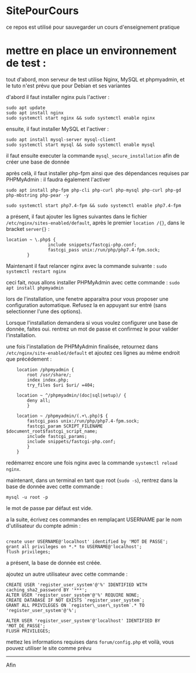 # SitePourCours

ce repos est utilisé pour sauvegarder un cours d'enseignement pratique

# mettre en place un environnement de test :

tout d'abord, mon serveur de test utilise Nginx, MySQL et phpmyadmin, et le tuto n'est prévu que pour Debian et ses variantes

d'abord il faut installer nginx puis l'activer :

```
sudo apt update
sudo apt install nginx
sudo systemctl start nginx && sudo systemctl enable nginx
```

ensuite, il faut installer MySQL et l'activer : 

```
sudo apt install mysql-server mysql-client
sudo systemctl start mysql && sudo systemctl enable mysql
```

il faut ensuite executer la commande `mysql_secure_installation` afin de créer une base de donnée

après celà, il faut installer php-fpm ainsi que des dépendances requises par PHPMyAdmin :
il faudra également l'activer
```
sudo apt install php-fpm php-cli php-curl php-mysql php-curl php-gd php-mbstring php-pear -y

sudo systemctl start php7.4-fpm && sudo systemctl enable php7.4-fpm
```

a présent, il faut ajouter les lignes suivantes dans le fichier `/etc/nginx/sites-enabled/default`, après le premier `location /{}`, dans le bracket `server{}` :

```
location ~ \.php$ {
                include snippets/fastcgi-php.conf;
                fastcgi_pass unix:/run/php/php7.4-fpm.sock;
        }
```

Maintenant il faut relancer nginx avec la commande suivante :
`sudo systemctl restart nginx`

ceci fait, nous allons installer PHPMyAdmin avec cette commande :
`sudo apt install phpmyadmin`

lors de l'installation, une fenetre apparaitra pour vous proposer une configuration automatique. Refusez la en appuyant sur entré (sans selectionner l'une des options).

Lorsque l'installation demandera si vous voulez configurer une base de donnée, faites oui. rentrez un mot de passe et confirmez le pour valider l'installation.

une fois l'installation de PHPMyAdmin finalisée, retournez dans `/etc/nginx/site-enabled/default` et ajoutez ces lignes au même endroit que précédement :

```
    location /phpmyadmin {
        root /usr/share/;
        index index.php;
        try_files $uri $uri/ =404;

    location ~ ^/phpmyadmin/(doc|sql|setup)/ {
        deny all;
        }

    location ~ /phpmyadmin/(.+\.php)$ {
        fastcgi_pass unix:/run/php/php7.4-fpm.sock;
        fastcgi_param SCRIPT_FILENAME $document_root$fastcgi_script_name;
        include fastcgi_params;
        include snippets/fastcgi-php.conf;
        }
    }
```

redémarrez encore une fois nginx avec la commande `systemctl reload nginx`.

maintenant, dans un terminal en tant que root (`sudo -s`), rentrez dans la base de donnée avec cette commande : 

`mysql -u root -p`

le mot de passe par défaut est vide.

a la suite, écrivez ces commandes en remplaçant USERNAME par le nom d'utilisateur du compte admin :

```

create user USERNAME@'localhost' identified by 'MOT DE PASSE';
grant all privileges on *.* to USERNAME@'localhost';
flush privileges;
```

a présent, la base de donnée est créée.

ajoutez un autre utilisateur avec cette commande :

```
CREATE USER 'register_user_system'@'%' IDENTIFIED WITH caching_sha2_password BY '***';
ALTER USER 'register_user_system'@'%' REQUIRE NONE;
CREATE DATABASE IF NOT EXISTS `register_user_system`;
GRANT ALL PRIVILEGES ON `register\_user\_system`.* TO 'register_user_system'@'%'; 

ALTER USER 'register_user_system'@'localhost' IDENTIFIED BY 'MOT_DE_PASSE';
FLUSH PRIVILEGES;
```

mettez les informations requises dans `forum/config.php` et voilà, vous pouvez utiliser le site comme prévu

***

Afin 